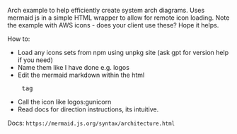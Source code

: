 Arch example to help efficiently create system arch diagrams.
Uses mermaid js in a simple HTML wrapper to allow for remote icon loading.
Note the example with AWS icons - does your client use these?
Hope it helps.

How to:
- Load any icons sets from npm using unpkg site (ask gpt for version help if you need)
- Name them like I have done e.g. logos
- Edit the mermaid markdown within the html <pre> tag
- Call the icon like logos:gunicorn
- Read docs for direction instructions, its intuitive.

Docs: `https://mermaid.js.org/syntax/architecture.html`
